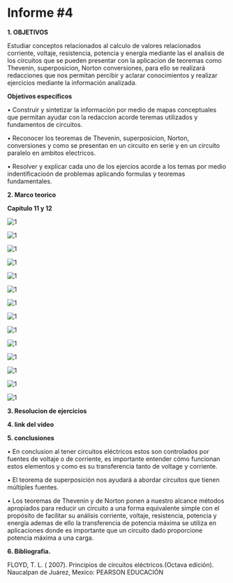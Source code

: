 # Informe #4

**1. OBJETIVOS**

Estudiar conceptos relacionados al calculo de valores relacionados  corriente, voltaje, resistencia, potencia y energía mediante las el analisis de los circuitos que se pueden presentar con la aplicacion de teoremas como Thevenin, superposicion, Norton  conversiones, para ello se realizará redacciones que nos permitan percibir y aclarar conocimientos y realizar ejercicios mediante la información analizada.

**Objetivos específicos**

• Construir y sintetizar la información por medio de mapas conceptuales que permitan ayudar con la redaccion acorde teremas utilizados y fundamentos de circuitos.

• Reconocer los teoremas de Thevenin, superposicion, Norton, conversiones y como se presentan en un circuito en serie y en un circuito paralelo en ambitos electricos.

• Resolver y explicar cada uno de los ejercios acorde a los temas por medio indentificacioón de problemas aplicando formulas y teoremas fundamentales.

**2. Marco teorico**

**Capitulo 11 y 12**

![1](https://github.com/Gomez-Erick/Fundamentos-de-circuirtos/blob/32a2557aba7f773b81f7389388bc252f89fa66cf/imagenes%206/1g.PNG)

![1](https://github.com/Gomez-Erick/Fundamentos-de-circuirtos/blob/32a2557aba7f773b81f7389388bc252f89fa66cf/imagenes%206/2g.PNG)

![1](https://github.com/Gomez-Erick/Fundamentos-de-circuirtos/blob/32a2557aba7f773b81f7389388bc252f89fa66cf/imagenes%206/3g.PNG)

![1](https://github.com/Gomez-Erick/Fundamentos-de-circuirtos/blob/32a2557aba7f773b81f7389388bc252f89fa66cf/imagenes%206/4g.PNG)

![1](https://github.com/Gomez-Erick/Fundamentos-de-circuirtos/blob/32a2557aba7f773b81f7389388bc252f89fa66cf/imagenes%206/5g.PNG)

![1](https://github.com/Gomez-Erick/Fundamentos-de-circuirtos/blob/32a2557aba7f773b81f7389388bc252f89fa66cf/imagenes%206/6g.PNG)

![1](https://github.com/Gomez-Erick/Fundamentos-de-circuirtos/blob/32a2557aba7f773b81f7389388bc252f89fa66cf/imagenes%206/7g.PNG)

![1](https://github.com/Gomez-Erick/Fundamentos-de-circuirtos/blob/32a2557aba7f773b81f7389388bc252f89fa66cf/imagenes%206/8g.PNG)

![1](https://github.com/Gomez-Erick/Fundamentos-de-circuirtos/blob/32a2557aba7f773b81f7389388bc252f89fa66cf/imagenes%206/9g.PNG)

![1](https://github.com/Gomez-Erick/Fundamentos-de-circuirtos/blob/32a2557aba7f773b81f7389388bc252f89fa66cf/imagenes%206/10g.PNG)

![1](https://github.com/Gomez-Erick/Fundamentos-de-circuirtos/blob/32a2557aba7f773b81f7389388bc252f89fa66cf/imagenes%206/11g.PNG)

![1](https://github.com/Gomez-Erick/Fundamentos-de-circuirtos/blob/32a2557aba7f773b81f7389388bc252f89fa66cf/imagenes%206/12g.PNG)

![1](https://github.com/Gomez-Erick/Fundamentos-de-circuirtos/blob/32a2557aba7f773b81f7389388bc252f89fa66cf/imagenes%206/13g.PNG)

![1](https://github.com/Gomez-Erick/Fundamentos-de-circuirtos/blob/32a2557aba7f773b81f7389388bc252f89fa66cf/imagenes%206/14g.PNG)

**3. Resolucion de ejercicios**



**4. link del video**



**5. conclusiones**

• En conclusion al tener circuitos eléctricos  estos son controlados por fuentes de voltaje o de corriente, es importante entender cómo funcionan estos elementos y como es su transferencia tanto de voltage y corriente.

• El teorema de superposición nos ayudará a abordar circuitos que tienen múltiples fuentes. 

• Los teoremas de Thevenin y de Norton ponen a nuestro alcance métodos apropiados para reducir un circuito a una forma equivalente simple con el propósito de facilitar su análisis corriente, voltaje, resistencia, potencia y energía ademas de ello la transferencia de potencia máxima se utiliza en aplicaciones donde es importante que un circuito dado proporcione potencia máxima a una carga.


**6. Bibliografia.**

FLOYD, T. L. ( 2007). Principios de circuitos eléctricos.(Octava edición). Naucalpan de Juárez, Mexico: PEARSON EDUCACIÓN
